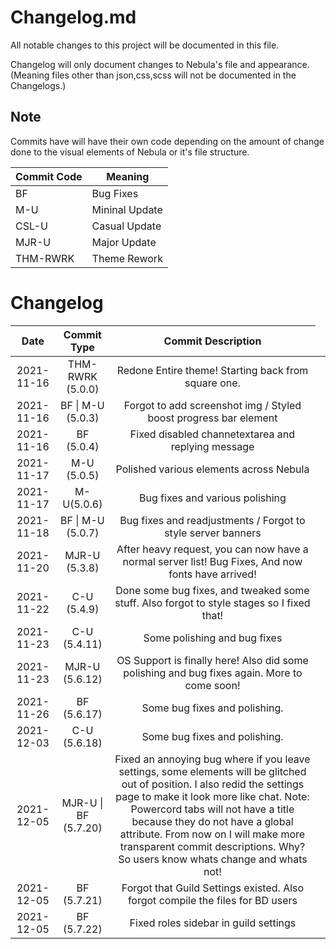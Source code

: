 # Changelog.md
All notable changes to this project will be documented in this file.

Changelog will only document changes to Nebula's file and appearance.(Meaning files other than json,css,scss will not be documented in the Changelogs.)

## Note
Commits have will have their own code depending on the amount of change done to the visual elements of Nebula or it's file structure.

<table>
   <thead>
      <tr>
         <th>Commit Code</th>
         <th>Meaning</th>
      </tr>
   </thead>
   <tbody>
      <tr>
         <td>BF</td>
         <td>Bug Fixes</td>
      </tr>
      <tr>
        <td>M-U</td>
        <td>Mininal Update</td>
      </tr>
      <tr>
         <td>CSL-U</td>
         <td>Casual Update</td>
      </tr>
      <tr>
        <td>MJR-U</td>
        <td>Major Update</td>
      </tr>
      <tr>
        <td>THM-RWRK</td>
        <td>Theme Rework</td>
      </tr>
   </tbody>
</table>

# Changelog

<table style="text-align:center;">
   <thead>
      <tr>
         <th style="text-align: center;">Date</th>
         <th style="text-align: center;">Commit Type</th>
         <th style="text-align: center;">Commit Description</th>
      </tr>
   </thead>
   <tbody>
      <tr>
         <td>2021-11-16 </td>
         <td>THM-RWRK (5.0.0)</td>
         <td>Redone Entire theme! Starting back from square one.</td>
      </tr>
      <tr>
         <td>2021-11-16</td>
         <td>BF | M-U (5.0.3)</td>
         <td>Forgot to add screenshot img / Styled boost progress bar element</td>
      </tr>
      <tr>
         <td>2021-11-16</td>
         <td>BF (5.0.4)</td>
         <td>Fixed disabled channetextarea and replying message</td>
      </tr>
      <tr>
         <td>2021-11-17</td>
         <td>M-U (5.0.5)</td>
         <td>Polished various elements across Nebula</td>
      </tr>
      <tr>
         <td>2021-11-17</td>
         <td>M-U(5.0.6)</td>
         <td>Bug fixes and various polishing</td>
      </tr>
      <tr>
         <td>2021-11-18</td>
         <td>BF | M-U (5.0.7)</td>
         <td>Bug fixes and readjustments / Forgot to style server banners</td>
      </tr>
      <tr>
         <td>2021-11-20</td>
         <td>MJR-U (5.3.8)</td>
         <td>After heavy request, you can now have a normal server list! Bug Fixes, And now fonts have arrived!</td>
      </tr>
      <tr>
         <td>2021-11-22</td>
         <td>C-U (5.4.9)</td>
         <td>Done some bug fixes, and tweaked some stuff. Also forgot to style stages so I fixed that!</td>
      </tr>
      <tr>
         <td>2021-11-23</td>
         <td>C-U (5.4.11)</td>
         <td>Some polishing and bug fixes</td>
      </tr>
      <tr>
         <td>2021-11-23</td>
         <td>MJR-U (5.6.12)</td>
         <td>OS Support is finally here! Also did some polishing and bug fixes again. More to come soon!</td>
      </tr>
      <tr>
         <td>2021-11-26</td>
         <td>BF (5.6.17)</td>
         <td>Some bug fixes and polishing.</td>
      </tr>
      <tr>
         <td>2021-12-03</td>
         <td>C-U (5.6.18)</td>
         <td>Some bug fixes and polishing.</td>
      </tr>
      <tr>
         <td>2021-12-05</td>
         <td>MJR-U | BF (5.7.20)</td>
         <td>Fixed an annoying bug where if you leave settings, some elements will be glitched out of position. I also redid the settings page to make it look more like chat. Note: Powercord tabs will not have a title because they do not have a global attribute. From now on I will make more transparent commit descriptions. Why? So users know whats change and whats not!<td>
      </tr>
      <tr>
         <td>2021-12-05</td>
         <td>BF (5.7.21)</td>
         <td>Forgot that Guild Settings existed. Also forgot compile the files for BD users</td>
      </tr>
    <tr>
         <td>2021-12-05</td>
         <td>BF (5.7.22)</td>
         <td>Fixed roles sidebar in guild settings</td>
      </tr>
   </tbody>
</table>
